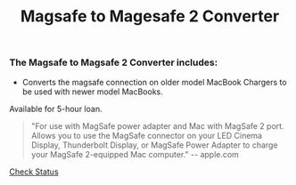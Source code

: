﻿---
layout: post
title: Magsafe to Magesafe 2 Converter
categories: jekyll update
img: magsafe-converter.jpg
---
### The Magsafe to Magsafe 2 Converter includes:

- Converts the magsafe connection on older model MacBook Chargers to be used with newer model MacBooks. 

Available for 5-hour loan.


>"For use with MagSafe power adapter and Mac with MagSafe 2 port. Allows you to use the MagSafe connector on your LED Cinema Display, Thunderbolt Display, or MagSafe Power Adapter to charge your MagSafe 2-equipped Mac computer." -- apple.com


<a href="https://vufind.carli.illinois.edu/vf-dpu/Record/dpu_1210989" target="_blank" class="btn btn-primary btn-lg">Check Status</a>
